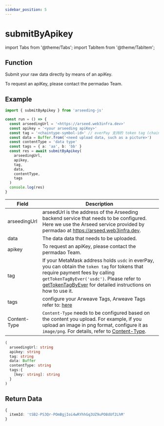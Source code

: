 ```yaml
---
sidebar_position: 5
---
```


# submitByApikey

import Tabs from '@theme/Tabs';
import TabItem from '@theme/TabItem';

## Function

Submit your raw data directly by means of an apiKey.

To request an apiKey, please contact the permadao Team.

## Example

```ts
import { submitByApikey } from 'arseeding-js'

const run = () => {
  const arseedingUrl = '<https://arseed.web3infra.dev>'
  const apikey = '<your arseeding apiKey>'
  const tag = '<chaintype-symbol-id>' // everPay 支持的 token tag (chainType-symbol-id)
  const data = Buffer.from('<need upload data, such as a picture>')
  const contentType = 'data type'
  const tags = { a: 'aa', b: 'bb' }
  const res = await submitByApikey(
    arseedingUrl,
    apikey,
    tag,
    data,
    contentType,
    tags
  )
  console.log(res)
}
```

<Tabs>
<TabItem value="field" label="参数" default>

| Field        | Description                                                                                                                                                                                                                                                                             |
| ------------ | --------------------------------------------------------------------------------------------------------------------------------------------------------------------------------------------------------------------------------------------------------------------------------------- |
| arseedingUrl | arseedUrl is the address of the Arseeding backend service that needs to be configured. Here we use the Arseed service provided by permadao at https://arseed.web3infra.dev.                                                                                                             |
| data         | The data data that needs to be uploaded.                                                                                                                                                                                                                                                |
| apikey       | To request an apiKey, please contact the permadao Team.                                                                                                                                                                                                                                 |
| tag          | If your MetaMask address holds `usdc` in everPay, you can obtain the `token tag` for tokens that require payment fees by calling `getTokenTagByEver('usdc')`. Please refer to [getTokenTagByEver](./9.getTokenTag.md) for detailed instructions on how to use it. |
| tags         | configure your Arweave Tags, Arweave Tags refer to: [here](../../other/tags.md)                                                                                                                                                                                                         |
| Content-Type | `Content-Type` needs to be configured based on the content you upload. For example, if you upload an image in png format, configure it as `image/png`. For details, refer to [Content-Type](../../other/tags.md#content-type).                                                          |

</TabItem>
<TabItem value="type" label="类型">

```ts
(
  arseedingUrl: string
  apikey: string
  tag: string
  data: Buffer
  contentType: string
  tags:{
    [key: string]: string
  }
)
```

</TabItem>
</Tabs>

## Return Data

```ts
{
  itemId: 'tSB2-PS3Qr-POmBgjIoi4wRYhhGq3UZ9uPO8dUf2LhM'
}
```
